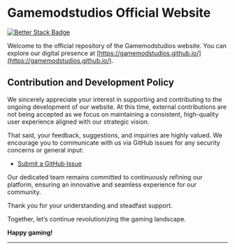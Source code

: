 # Gamemodstudios Official Website

[![Better Stack Badge](https://uptime.betterstack.com/status-badges/v1/monitor/1dpws.svg)](https://uptime.betterstack.com/?utm_source=status_badge)

Welcome to the official repository of the Gamemodstudios website. You can explore our digital presence at [https://gamemodstudios.github.io/](https://gamemodstudios.github.io/).

## Contribution and Development Policy

We sincerely appreciate your interest in supporting and contributing to the ongoing development of our website. At this time, external contributions are not being accepted as we focus on maintaining a consistent, high-quality user experience aligned with our strategic vision.

That said, your feedback, suggestions, and inquiries are highly valued. We encourage you to communicate with us via GitHub issues for any security concerns or general input:

* [Submit a GitHub Issue](https://github.com/Gamemodstudios/Gamemodstudios.github.io/issues/new?assignees=&labels=security&template=security-vulnerability-report.md&title=)

Our dedicated team remains committed to continuously refining our platform, ensuring an innovative and seamless experience for our community.

Thank you for your understanding and steadfast support.

Together, let’s continue revolutionizing the gaming landscape.

**Happy gaming!**

---
